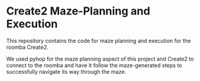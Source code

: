 # Create2 Maze-Planning and Execution

This repository contains the code for maze planning and execution for the roomba Create2.

We used pyhop for the maze planning aspect of this project and Create2 to connect to the roomba 
and have it follow the maze-generated steps to successfully navigate its way through the maze.
